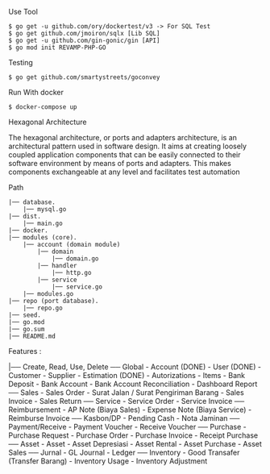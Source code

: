 Use Tool

    $ go get -u github.com/ory/dockertest/v3 -> For SQL Test
    $ go get github.com/jmoiron/sqlx [Lib SQL]
    $ go get -u github.com/gin-gonic/gin [API]
    $ go mod init REVAMP-PHP-GO


Testing

    $ go get github.com/smartystreets/goconvey

Run With docker

    $ docker-compose up

Hexagonal Architecture  

The hexagonal architecture, or ports and adapters architecture, is an architectural pattern used in software design. It aims at creating loosely coupled application components that can be easily connected to their software environment by means of ports and adapters. This makes components exchangeable at any level and facilitates test automation

Path

    |── database.
        |── mysql.go
    |── dist.
        |── main.go
    |── docker.
    |── modules (core).
        |── account (domain module)
            |── domain
                |── domain.go
            |── handler
                |── http.go
            |── service
                |── service.go
        |── modules.go
    |── repo (port database).
        |── repo.go
    |── seed.
    |── go.mod
    |── go.sum
    |── README.md


Features :

|── Create, Read, Use, Delete
    ── Global
        - Account (DONE)
        - User (DONE)
        - Customer
        - Supplier
        - Estimation (DONE)
        - Autorizations
        - Items
        - Bank Deposit
        - Bank Account
        - Bank Account Reconciliation
        - Dashboard Report
    ── Sales
        - Sales Order
        - Surat Jalan / Surat Pengiriman Barang
        - Sales Invoice
        - Sales Return
    ── Service
        - Service Order
        - Service Invoice
    ── Reimbursement
        - AP Note (Biaya Sales)
        - Expense Note (Biaya Service)
        - Reimburse Invoice
    ── Kasbon/DP
        - Pending Cash
        - Nota Jaminan
    ── Payment/Receive
        - Payment Voucher
        - Receive Voucher
    ── Purchase
        - Purchase Request
        - Purchase Order
        - Purchase Invoice
        - Receipt Purchase
    ── Asset
        - Asset
        - Asset Depresiasi
        - Asset Rental
        - Asset Purchase
        - Asset Sales
    ── Jurnal
        - GL Journal
        - Ledger
    ── Inventory
        - Good Transafer (Transfer Barang)
        - Inventory Usage
        - Inventory Adjustment
